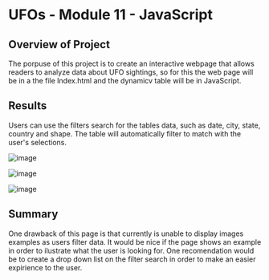 # UFOs - Module 11 - JavaScript

## Overview of Project

The porpuse of this project is to create an interactive webpage that allows readers to analyze data about UFO sightings, so for this the web page will be in a the file Index.html and the dynamicv table will be in JavaScript.


## Results

Users can use the filters search for the tables data, such as date, city, state, country and shape. The table will automatically filter to match with the user's selections.

![image](https://user-images.githubusercontent.com/95327338/156948136-357acc9a-7a8a-4156-8a53-ef551801f30d.png)

![image](https://user-images.githubusercontent.com/95327338/156948183-94e4ef40-39f5-4587-be62-b135dd47060a.png)

![image](https://user-images.githubusercontent.com/95327338/156948075-2e5ca094-dd37-465f-84db-a35e95a544b0.png)


## Summary

One drawback of this page is that currently is unable to display images examples as users filter data. It would be nice if the page shows an example in order to ilustrate what the user is looking for. One recomendation would be to create a drop down list on the filter search in order to make an easier expirience to the user.



